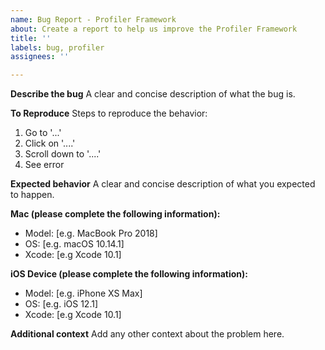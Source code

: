 ```yaml
---
name: Bug Report - Profiler Framework
about: Create a report to help us improve the Profiler Framework
title: ''
labels: bug, profiler
assignees: ''

---
```


**Describe the bug**
A clear and concise description of what the bug is.

**To Reproduce**
Steps to reproduce the behavior:
1. Go to '...'
2. Click on '....'
3. Scroll down to '....'
4. See error

**Expected behavior**
A clear and concise description of what you expected to happen.

**Mac (please complete the following information):**
 - Model: [e.g. MacBook Pro 2018]
 - OS: [e.g. macOS 10.14.1]
 - Xcode: [e.g Xcode 10.1]

**iOS Device (please complete the following information):**
 - Model: [e.g. iPhone XS Max]
 - OS: [e.g. iOS 12.1]
 - Xcode: [e.g Xcode 10.1]

**Additional context**
Add any other context about the problem here.
